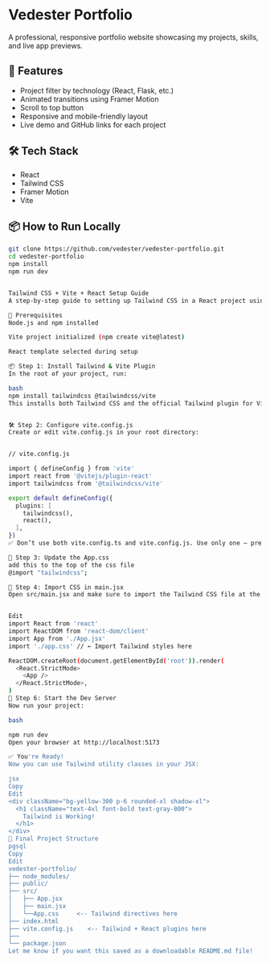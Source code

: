 # Vedester Portfolio

A professional, responsive portfolio website showcasing my projects, skills, and live app previews.

## 🚀 Features

- Project filter by technology (React, Flask, etc.)
- Animated transitions using Framer Motion
- Scroll to top button
- Responsive and mobile-friendly layout
- Live demo and GitHub links for each project

## 🛠 Tech Stack

- React
- Tailwind CSS
- Framer Motion
- Vite

## 📦 How to Run Locally

```bash
git clone https://github.com/vedester/vedester-portfolio.git
cd vedester-portfolio
npm install
npm run dev


Tailwind CSS + Vite + React Setup Guide
A step-by-step guide to setting up Tailwind CSS in a React project using Vite (with the new Tailwind Vite plugin).

🧱 Prerequisites
Node.js and npm installed

Vite project initialized (npm create vite@latest)

React template selected during setup

📦 Step 1: Install Tailwind & Vite Plugin
In the root of your project, run:

bash
npm install tailwindcss @tailwindcss/vite
This installs both Tailwind CSS and the official Tailwind plugin for Vite.


🛠️ Step 2: Configure vite.config.js
Create or edit vite.config.js in your root directory:


// vite.config.js

import { defineConfig } from 'vite'
import react from '@vitejs/plugin-react'
import tailwindcss from '@tailwindcss/vite'

export default defineConfig({
  plugins: [
    tailwindcss(),
    react(),
  ],
})
✅ Don’t use both vite.config.ts and vite.config.js. Use only one — preferably vite.config.js if you don’t need TypeScript config.

🎨 Step 3: Update the App.css
add this to the top of the css file
@import "tailwindcss";

🧩 Step 4: Import CSS in main.jsx
Open src/main.jsx and make sure to import the Tailwind CSS file at the top:


Edit
import React from 'react'
import ReactDOM from 'react-dom/client'
import App from './App.jsx'
import './app.css' // ← Import Tailwind styles here

ReactDOM.createRoot(document.getElementById('root')).render(
  <React.StrictMode>
    <App />
  </React.StrictMode>,
)
🚀 Step 6: Start the Dev Server
Now run your project:

bash

npm run dev
Open your browser at http://localhost:5173

✅ You're Ready!
Now you can use Tailwind utility classes in your JSX:

jsx
Copy
Edit
<div className="bg-yellow-300 p-6 rounded-xl shadow-xl">
  <h1 className="text-4xl font-bold text-gray-800">
    Tailwind is Working!
  </h1>
</div>
📁 Final Project Structure
pgsql
Copy
Edit
vedester-portfolio/
├── node_modules/
├── public/
├── src/
│   ├── App.jsx
│   ├── main.jsx
│   └──App.css     <-- Tailwind directives here
├── index.html
├── vite.config.js    <-- Tailwind + React plugins here
├── 
└── package.json
Let me know if you want this saved as a downloadable README.md file!
